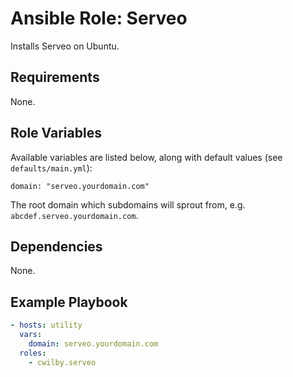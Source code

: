# Ansible Role: Serveo

Installs Serveo on Ubuntu.

## Requirements

None.

## Role Variables

Available variables are listed below, along with default values (see `defaults/main.yml`):

    domain: "serveo.yourdomain.com"

The root domain which subdomains will sprout from, e.g. `abcdef.serveo.yourdomain.com`.

## Dependencies

None.

## Example Playbook

```yml
- hosts: utility
  vars:
    domain: serveo.yourdomain.com
  roles:
    - cwilby.serveo
```